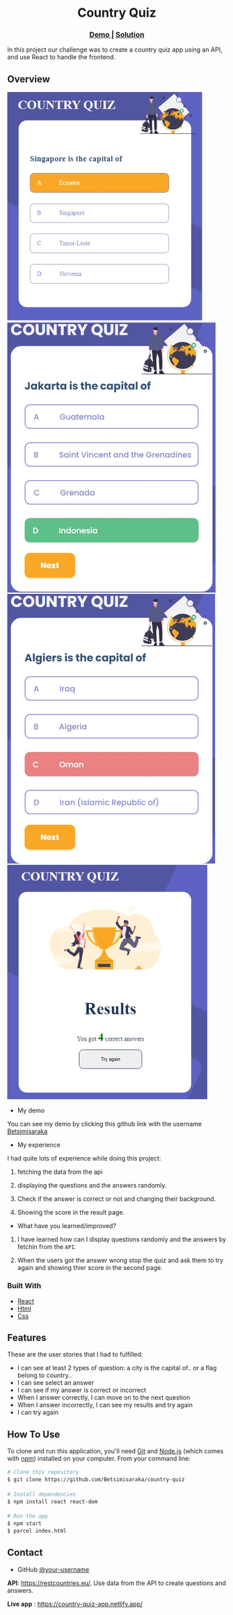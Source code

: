 <h1 align="center">Country Quiz</h1>

<div align="center">
  <h3>
    <a href="https://github.com/Betsimisaraka/country-quiz">
      Demo
    </a>
    <span> | </span>
    <a href="https://country-quiz-betsimisaraka.netlify.app/">
      Solution
    </a>
  </h3>
</div>

In this project our challenge was to create a country quiz app using an API, and use React to handle the frontend.

## Overview

![screenshot](./assets/hover.webp)
![screenshot](./assets/answer.webp)
![screenshot](./assets/wrong.webp)
![screenshot](./assets/result.webp)

-   My demo

You can see my demo by clicking this github link with the username [Betsimisaraka](https://github.com/Betsimisaraka/country-quiz)

- My experience

I had quite lots of experience while doing this project: 

1. fetching the data from the api

1. displaying the questions and the answers randomly.

1. Check if the answer is correct or not and changing their background.

1. Showing the score in the result page.

-   What have you learned/improved?

1. I have learned how can I display questions randomly and the answers by fetchin from the `API`.

1. When the users got the answer wrong stop the quiz and ask them to try again and showing thier score in the second page.


### Built With

-   [React](https://reactjs.org/)
-   [Html](https://html.org/)
-   [Css](https://css.org)

## Features

These are the user stories that I had to fulfilled:
- I can see at least 2 types of question: a city is the capital of.. or a flag belong to country..
- I can see select an answer
- I can see if my answer is correct or incorrect
- When I answer correctly, I can move on to the next question
- When I answer incorrectly, I can see my results and try again
- I can try again

## How To Use

<!-- Example: -->

To clone and run this application, you'll need [Git](https://git-scm.com) and [Node.js](https://nodejs.org/en/download/) (which comes with [npm](http://npmjs.com)) installed on your computer. From your command line:

```bash
# Clone this repository
$ git clone https://github.com/Betsimisaraka/country-quiz

# Install dependencies
$ npm install react react-dom

# Run the app
$ npm start
$ parcel index.html
```


## Contact

-   GitHub [@your-username](https://{github.com/Betsimisaraka})

**API**: https://restcountries.eu/. Use data from the API to create questions and answers.

**Live app** : https://country-quiz-app.netlify.app/



